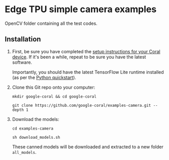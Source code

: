 # Edge TPU simple camera examples
OpenCV folder containing all the test codes. 

## Installation

1.  First, be sure you have completed the [setup instructions for your Coral
    device](https://coral.ai/docs/setup/). If it's been a while, repeat to be sure
    you have the latest software.

    Importantly, you should have the latest TensorFlow Lite runtime installed
    (as per the [Python quickstart](
    https://www.tensorflow.org/lite/guide/python)).

2.  Clone this Git repo onto your computer:

    ```
    mkdir google-coral && cd google-coral

    git clone https://github.com/google-coral/examples-camera.git --depth 1
    ```

3.  Download the models:

    ```
    cd examples-camera

    sh download_models.sh
    ```

    These canned models will be downloaded and extracted to a new folder
    ```all_models```.

